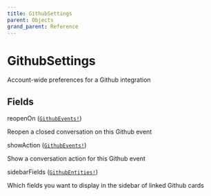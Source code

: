 ```yaml
---
title: GithubSettings
parent: Objects
grand_parent: Reference
---
```


# GithubSettings

Account-wide preferences for a Github integration

## Fields

<div class="field-entry ">
  <span id="reopenon" class="field-name anchored">reopenOn (<code><a href="/docs/reference/object/githubevents">GithubEvents!</a></code>)</span>

  <div class="description-wrapper">
   <p>Reopen a closed conversation on this Github event</p>

  </div>
</div>

<div class="field-entry ">
  <span id="showaction" class="field-name anchored">showAction (<code><a href="/docs/reference/object/githubevents">GithubEvents!</a></code>)</span>

  <div class="description-wrapper">
   <p>Show a conversation action for this Github event</p>

  </div>
</div>

<div class="field-entry ">
  <span id="sidebarfields" class="field-name anchored">sidebarFields (<code><a href="/docs/reference/object/githubentities">GithubEntities!</a></code>)</span>

  <div class="description-wrapper">
   <p>Which fields you want to display in the sidebar of linked Github cards</p>

  </div>
</div>

